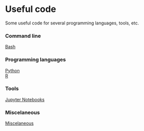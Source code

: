 # Useful code

Some useful code for several programming languages, tools, etc.

### Command line
[Bash](https://github.com/sandragodinhosilva/usefull_code/blob/main/bash.txt)

### Programming languages
[Python](https://github.com/sandragodinhosilva/usefull_code/blob/main/python.md) \
[R](https://github.com/sandragodinhosilva/usefull_code/blob/main/R%20utilities.md)

### Tools
[Jupyter Notebooks]()

### Miscelaneous
[Miscelaneous](https://github.com/sandragodinhosilva/usefull_code/blob/main/miscleaneous.md)
